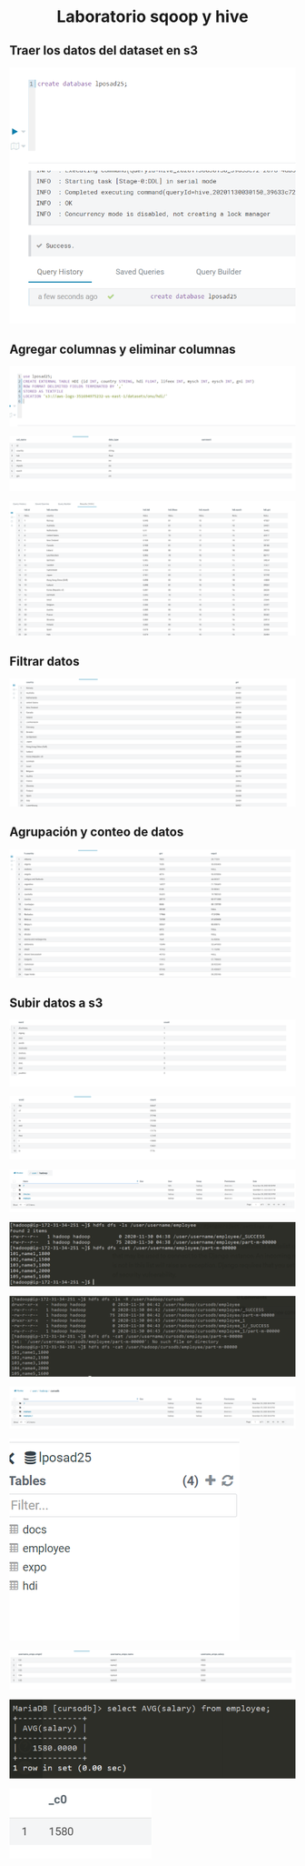 # <div align='center'> Laboratorio sqoop y hive </div>

## Traer los datos del dataset en s3
![](images/1.PNG)

## Agregar columnas y eliminar columnas
![](images/2.PNG)

![](images/3.PNG)

![](images/4.PNG)

## Filtrar datos
![](images/5.PNG)

## Agrupación y conteo de datos
![](images/6.PNG)

## Subir datos a s3
![](images/7.PNG)

![](images/8.PNG)

![](images/9.PNG)

![](images/10.PNG)

![](images/11.PNG)

![](images/12.PNG)

![](images/13.PNG)

![](images/14.PNG)

![](images/15.PNG)

![](images/16.PNG)

